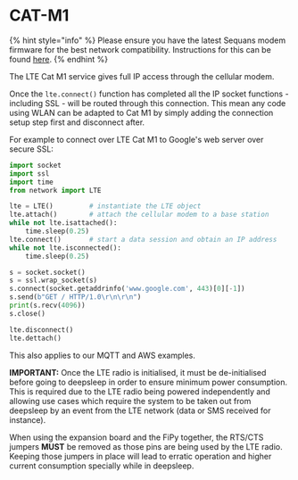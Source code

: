 # CAT-M1

{% hint style="info" %}
Please ensure you have the latest Sequans modem firmware for the best network compatibility. Instructions for this can be found [here](firmware.md).
{% endhint %}

The LTE Cat M1 service gives full IP access through the cellular modem.

Once the `lte.connect()` function has completed all the IP socket functions - including SSL - will be routed through this connection. This mean any code using WLAN can be adapted to Cat M1 by simply adding the connection setup step first and disconnect after.

For example to connect over LTE Cat M1 to Google's web server over secure SSL:

```python
import socket
import ssl
import time
from network import LTE

lte = LTE()         # instantiate the LTE object
lte.attach()        # attach the cellular modem to a base station
while not lte.isattached():
    time.sleep(0.25)
lte.connect()       # start a data session and obtain an IP address
while not lte.isconnected():
    time.sleep(0.25)

s = socket.socket()
s = ssl.wrap_socket(s)
s.connect(socket.getaddrinfo('www.google.com', 443)[0][-1])
s.send(b"GET / HTTP/1.0\r\n\r\n")
print(s.recv(4096))
s.close()

lte.disconnect()
lte.dettach()
```

This also applies to our MQTT and AWS examples.

**IMPORTANT:** Once the LTE radio is initialised, it must be de-initialised before going to deepsleep in order to ensure minimum power consumption. This is required due to the LTE radio being powered independently and allowing use cases which require the system to be taken out from deepsleep by an event from the LTE network \(data or SMS received for instance\).

When using the expansion board and the FiPy together, the RTS/CTS jumpers **MUST** be removed as those pins are being used by the LTE radio. Keeping those jumpers in place will lead to erratic operation and higher current consumption specially while in deepsleep.

